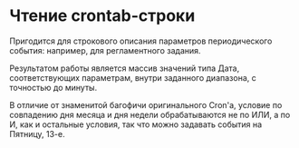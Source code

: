 # Чтение crontab-строки

Пригодится для строкового описания параметров периодического события: например, для регламентного задания.

Результатом работы является массив значений типа Дата, соответствующих параметрам, внутри заданного диапазона, с точностью до минуты.

В отличие от знаменитой багофичи оригинального Cron'а, 
условие по совпадению дня месяца и дня недели обрабатываются не по ИЛИ, а по И, как и остальные условия,
так что можно задавать события на Пятницу, 13-е.

